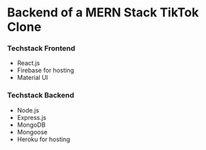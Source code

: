 # Backend of a MERN Stack TikTok Clone

### Techstack Frontend
- React.js
- Firebase for hosting
- Material UI

### Techstack Backend
- Node.js
- Express.js
- MongoDB
- Mongoose
- Heroku for hosting
